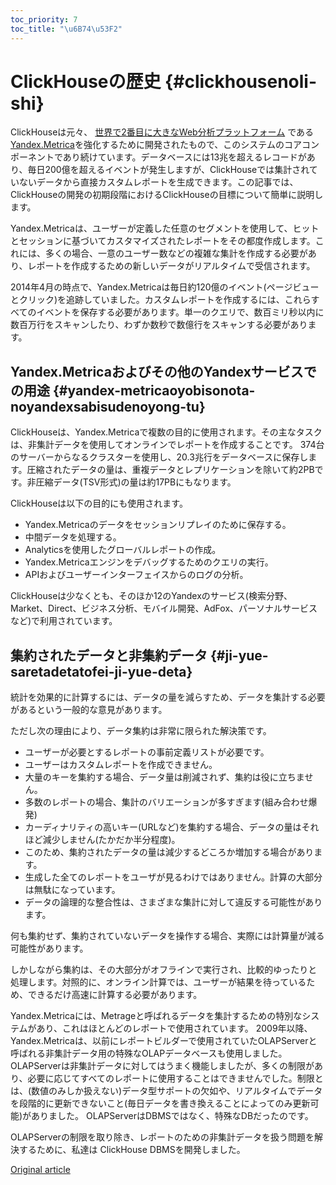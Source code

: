 ```yaml
---
toc_priority: 7
toc_title: "\u6B74\u53F2"
---
```


# ClickHouseの歴史 {#clickhousenoli-shi}

ClickHouseは元々、 [世界で2番目に大きなWeb分析プラットフォーム](http://w3techs.com/technologies/overview/traffic_analysis/all) である [Yandex.Metrica](https://metrica.yandex.com/)を強化するために開発されたもので、このシステムのコアコンポーネントであり続けています。データベースには13兆を超えるレコードがあり、毎日200億を超えるイベントが発生しますが、ClickHouseでは集計されていないデータから直接カスタムレポートを生成できます。この記事では、ClickHouseの開発の初期段階におけるClickHouseの目標について簡単に説明します。

Yandex.Metricaは、ユーザーが定義した任意のセグメントを使用して、ヒットとセッションに基づいてカスタマイズされたレポートをその都度作成します。これには、多くの場合、一意のユーザー数などの複雑な集計を作成する必要があり、レポートを作成するための新しいデータがリアルタイムで受信されます。

2014年4月の時点で、Yandex.Metricaは毎日約120億のイベント(ページビューとクリック)を追跡していました。カスタムレポートを作成するには、これらすべてのイベントを保存する必要があります。単一のクエリで、数百ミリ秒以内に数百万行をスキャンしたり、わずか数秒で数億行をスキャンする必要があります。

## Yandex.Metricaおよびその他のYandexサービスでの用途 {#yandex-metricaoyobisonota-noyandexsabisudenoyong-tu}

ClickHouseは、Yandex.Metricaで複数の目的に使用されます。その主なタスクは、非集計データを使用してオンラインでレポートを作成することです。 374台のサーバーからなるクラスターを使用し、20.3兆行をデータベースに保存します。圧縮されたデータの量は、重複データとレプリケーションを除いて約2PBです。非圧縮データ(TSV形式)の量は約17PBにもなります。

ClickHouseは以下の目的にも使用されます。

-   Yandex.Metricaのデータをセッションリプレイのために保存する。
-   中間データを処理する。
-   Analyticsを使用したグローバルレポートの作成。
-   Yandex.Metricaエンジンをデバッグするためのクエリの実行。
-   APIおよびユーザーインターフェイスからのログの分析。

ClickHouseは少なくとも、そのほか12のYandexのサービス(検索分野、Market、Direct、ビジネス分析、モバイル開発、AdFox、パーソナルサービスなど)で利用されています。

## 集約されたデータと非集約データ {#ji-yue-saretadetatofei-ji-yue-deta}

統計を効果的に計算するには、データの量を減らすため、データを集計する必要があるという一般的な意見があります。

ただし次の理由により、データ集約は非常に限られた解決策です。

-   ユーザーが必要とするレポートの事前定義リストが必要です。
-   ユーザーはカスタムレポートを作成できません。
-   大量のキーを集約する場合、データ量は削減されず、集約は役に立ちません。
-   多数のレポートの場合、集計のバリエーションが多すぎます(組み合わせ爆発)
-   カーディナリティの高いキー(URLなど)を集約する場合、データの量はそれほど減少しません(たかだか半分程度)。
-   このため、集約されたデータの量は減少するどころか増加する場合があります。
-   生成した全てのレポートをユーザが見るわけではありません。計算の大部分は無駄になっています。
-   データの論理的な整合性は、さまざまな集計に対して違反する可能性があります。

何も集約せず、集約されていないデータを操作する場合、実際には計算量が減る可能性があります。

しかしながら集約は、その大部分がオフラインで実行され、比較的ゆったりと処理します。対照的に、オンライン計算では、ユーザーが結果を待っているため、できるだけ高速に計算する必要があります。

Yandex.Metricaには、Metrageと呼ばれるデータを集計するための特別なシステムがあり、これはほとんどのレポートで使用されています。 2009年以降、Yandex.Metricaは、以前にレポートビルダーで使用されていたOLAPServerと呼ばれる非集計データ用の特殊なOLAPデータベースも使用しました。 OLAPServerは非集計データに対してはうまく機能しましたが、多くの制限があり、必要に応じてすべてのレポートに使用することはできませんでした。制限とは、(数値のみしか扱えない)データ型サポートの欠如や、リアルタイムでデータを段階的に更新できないこと(毎日データを書き換えることによってのみ更新可能)がありました。 OLAPServerはDBMSではなく、特殊なDBだったのです。

OLAPServerの制限を取り除き、レポートのための非集計データを扱う問題を解決するために、私達は ClickHouse DBMSを開発しました。

[Original article](https://clickhouse.com/docs/en/introduction/history/) <!--hide-->
